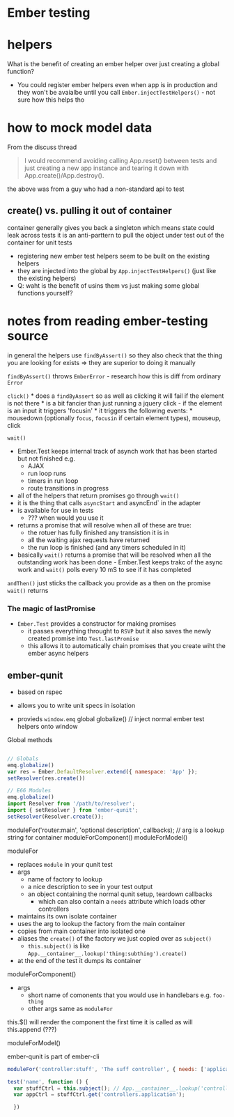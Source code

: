 # Ember testing


# helpers

What is the benefit of creating an ember helper over just creating a global function?

* You could register ember helpers even when app is in production and they won't be avaialbe until you call `Ember.injectTestHelpers()` - not sure how this helps tho

# how to mock model data


From the discuss thread

> I would recommend avoiding calling App.reset() between tests and just
> creating a new app instance and tearing it down with
> App.create()/App.destroy().

the above was from a guy who had a non-standard api to test

## create() vs. pulling it out of container

container generally gives you back a singleton which means state could leak across tests
it is an anti-parttern to pull the object under test out of the container for unit tests


* registering new ember test helpers seem to be built on the existing helpers
* they are injected into the global by `App.injectTestHelpers()` (just like the existing helpers)
* Q: waht is the benefit of usins them vs just making some global functions yourself?

# notes from reading ember-testing source

in general the helpers use `findByAssert()` so they also check that the thing you are looking for exists
=> they are superior to doing it manually

`findByAssert()` throws `EmberError` - research how this is diff from ordinary `Error`

`click()`
    * does a `findByAssert` so as well as clicking it will fail if the element is not there
    * is a bit fancier than just running a jquery click - if the element is an input it triggers 'focusin'
    * it triggers the following events:
        * mousedown (optionally `focus`, `focusin` if certain element types),  mouseup, click

`wait()`
* Ember.Test keeps internal track of asynch work that has been started but not finished e.g.
    * AJAX
    * run loop runs
    * timers in run loop
    * route transitions in progress
* all of the helpers that return promises go through `wait()`
* it is the thing that calls `asyncStart` and asyncEnd` in the adapter
* is available for use in tests
    * ??? when would you use it
* returns a promise that will resolve when all of these are true:
    * the rotuer has fully finished any transistion it is in
    * all the waiting ajax requests have returned
    * the run loop is finished (and any timers scheduled in it)
* basically `wait()` returns a promise that will be resolved when all the outstanding work has been done - Ember.Test keeps trakc of the async work and `wait()` polls every 10 mS to see if it has completed

`andThen()` just sticks the callback you provide as a then on the promise `wait()` returns

### The magic of lastPromise

* `Ember.Test` provides a constructor for making promises
    * it passes everything throught to `RSVP` but it also saves the newly created promise into `Test.lastPromise`
    * this allows it to automatically chain promises that you create wiht the ember async helpers
## ember-qunit

* based on rspec
* allows you to write unit specs in isolation

* provieds `window.emq` global
  globalize() // inject normal ember test helpers onto window

Global methods

```javascript

// Globals
emq.globalize()
var res = Ember.DefaultResolver.extend({ namespace: 'App' });
setResolver(res.create())

// E66 Modules
emq.globalize()
import Resolver from '/path/to/resolver';
import { setResolver } from 'ember-qunit';
setResolver(Resolver.create());
```

moduleFor('router:main', 'optional description', callbacks); // arg is a lookup string for container
moduleForComponent()
moduleForModel()

moduleFor
* replaces `module` in your qunit test
* args
    * name of factory to lookup
    * a nice description to see in your test output
    * an object containing the normal qunit setup, teardown callbacks
        * which can also contain a `needs` attribute which loads other controllers
* maintains its own isolate container
* uses the arg to lookup the factory from the main container
* copies from main container into isolated one
* aliases the `create()` of the factory we just copied over as `subject()`
    * `this.subject()` is like `App.__container__.lookup('thing:subthing').create()`
* at the end of the test it dumps its container

moduleForComponent()
* args
    * short name of comonents that you would use in handlebars e.g. `foo-thing`
    * other args same as `moduleFor`

this.$() will render the component the first time it is called as will this.append (???)


moduleForModel()


ember-qunit is part of ember-cli

```javascript
moduleFor('controller:stuff', 'The suff controller', { needs: ['application']});

test('name', function () {
  var stuffCtrl = this.subject(); // App.__container__.lookup('controller:stuff')
  var appCtrl = stuffCtrl.get('controllers.application');

  })
